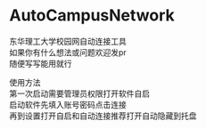 # AutoCampusNetwork
东华理工大学校园网自动连接工具<br>
如果你有什么想法或问题欢迎发pr<br>
随便写写能用就行<br>

使用方法<br>
第一次启动需要管理员权限打开软件自启<br>
启动软件先填入账号密码点击连接<br>
再到设置打开自启和自动连接推荐打开自动隐藏到托盘<br>
